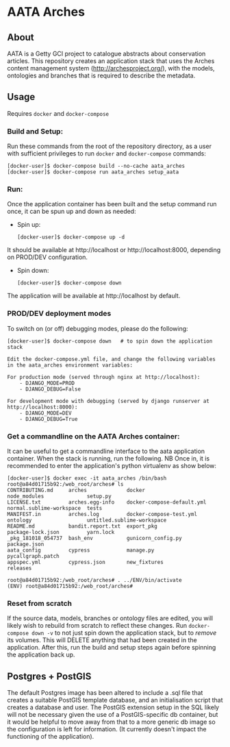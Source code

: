 # AATA Arches

## About

AATA is a Getty GCI project to catalogue abstracts about conservation articles. This repository creates an application stack that uses the Arches content management system (http://archesproject.org/), with the models, ontologies and branches that is required to describe the metadata.

## Usage

Requires `docker` and `docker-compose`

### Build and Setup:
Run these commands from the root of the repository directory, as a user with sufficient privileges to run `docker` and `docker-compose` commands:

    [docker-user]$ docker-compose build --no-cache aata_arches
    [docker-user]$ docker-compose run aata_arches setup_aata

### Run:
Once the application container has been built and the setup command run once, it can be spun up and down as needed:

- Spin up:

    `[docker-user]$ docker-compose up -d`

It should be available at http://localhost or http://localhost:8000, depending on PROD/DEV configuration.

- Spin down:

    `[docker-user]$ docker-compose down`

The application will be available at http://localhost by default.

### PROD/DEV deployment modes

To switch on (or off) debugging modes, please do the following:

    [docker-user]$ docker-compose down   # to spin down the application stack
    
    Edit the docker-compose.yml file, and change the following variables in the aata_arches environment variables:
    
    For production mode (served through nginx at http://localhost):
        - DJANGO_MODE=PROD
        - DJANGO_DEBUG=False
        
    For development mode with debugging (served by django runserver at http://localhost:8000):
        - DJANGO_MODE=DEV
        - DJANGO_DEBUG=True

### Get a commandline on the AATA Arches container:

It can be useful to get a commandline interface to the aata application container. When the stack is running, run the following. NB Once in, it is recommended to enter the application's python virtualenv as show below:

    [docker-user]$ docker exec -it aata_arches /bin/bash
    root@a84d01715b92:/web_root/arches# ls
    CONTRIBUTING.md     arches             docker                      node_modules              setup.py
    LICENSE.txt         arches.egg-info    docker-compose-default.yml  normal.sublime-workspace  tests
    MANIFEST.in         arches.log         docker-compose-test.yml     ontology                  untitled.sublime-workspace
    README.md           bandit.report.txt  export_pkg                  package-lock.json         yarn.lock
    _pkg_181018_054737  bash_env           gunicorn_config.py          package.json
    aata_config         cypress            manage.py                   pycallgraph.patch
    appspec.yml         cypress.json       new_fixtures                releases
    
    root@a84d01715b92:/web_root/arches# . ../ENV/bin/activate
    (ENV) root@a84d01715b92:/web_root/arches#

### Reset from scratch

If the source data, models, branches or ontology files are edited, you will likely wish to rebuild from scratch to reflect these changes. Run `docker-compose down -v` to not just spin down the application stack, but to *remove* its volumes. This will DELETE anything that had been created in the application. After this, run the build and setup steps again before spinning the application back up.

## Postgres + PostGIS

The default Postgres image has been altered to include a .sql file that creates a suitable PostGIS template database, and an initialisation script that creates a database and user. The PostGIS extension setup in the SQL likely will not be necessary given the use of a PostGIS-specific db container, but it would be helpful to move away from that to a more generic db image so the configuration is left for information. (It currently doesn't impact the functioning of the application).
